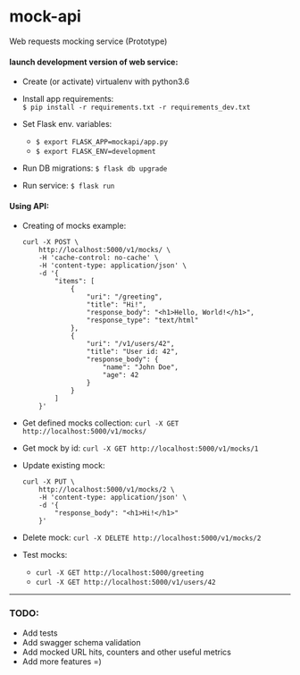 # mock-api
Web requests mocking service (Prototype)

#### launch development version of web service:
* Create (or activate) virtualenv with python3.6

* Install app requirements:  
    `$ pip install -r requirements.txt -r requirements_dev.txt`

* Set Flask env. variables: 
    * `$ export FLASK_APP=mockapi/app.py`
    * `$ export FLASK_ENV=development`

* Run DB migrations: `$ flask db upgrade`

* Run service: `$ flask run`

#### Using API:
* Creating of mocks example:
    ```
    curl -X POST \
        http://localhost:5000/v1/mocks/ \
        -H 'cache-control: no-cache' \
        -H 'content-type: application/json' \
        -d '{
            "items": [
                {
                    "uri": "/greeting",
                    "title": "Hi!",
                    "response_body": "<h1>Hello, World!</h1>",
                    "response_type": "text/html"
                },
                {
                    "uri": "/v1/users/42",
                    "title": "User id: 42",
                    "response_body": {
                        "name": "John Doe",
                        "age": 42
                    }
                }
            ]
        }'
    ```
* Get defined mocks collection:
    `curl -X GET http://localhost:5000/v1/mocks/`

* Get mock by id: `curl -X GET http://localhost:5000/v1/mocks/1`

* Update existing mock: 
    ```
    curl -X PUT \
        http://localhost:5000/v1/mocks/2 \
        -H 'content-type: application/json' \
        -d '{
            "response_body": "<h1>Hi!</h1>"
        }'
    ```

* Delete mock: `curl -X DELETE http://localhost:5000/v1/mocks/2`

* Test mocks:
    * `curl -X GET http://localhost:5000/greeting`
    * `curl -X GET http://localhost:5000/v1/users/42`

----

### TODO:
* Add tests
* Add swagger schema validation
* Add mocked URL hits, counters and other useful metrics
* Add more features =)
